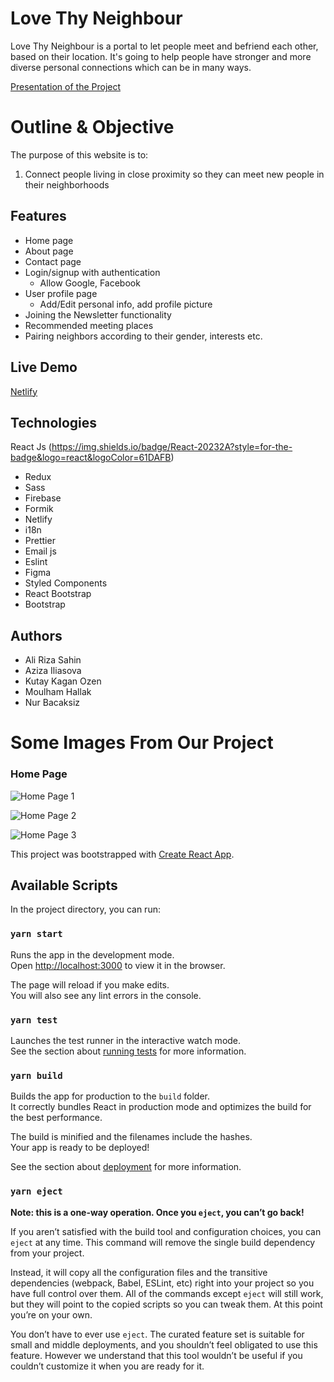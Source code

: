 # Love Thy Neighbour 

Love Thy Neighbour is a portal to let people meet and befriend each other, based on their location. It's going to help people have stronger and more diverse personal connections which can be in many ways.

[Presentation of the Project](https://drive.google.com/file/d/1wHyfIhurV-46E0Xa0I0flvUIVIZlraa7/view?usp=sharing)


# Outline & Objective

The purpose of this website is to:
1. Connect people living in close proximity so they can meet new people in their neighborhoods 

## Features

+ Home page
+ About page
+ Contact page
+ Login/signup with authentication
    + Allow Google, Facebook
+ User profile page
    + Add/Edit personal info, add profile picture 
+ Joining the Newsletter functionality
+ Recommended meeting places
+ Pairing neighbors according to their gender, interests etc.

## Live Demo

[Netlify](https://lovethyneighbor.netlify.app/)

## Technologies

React Js (https://img.shields.io/badge/React-20232A?style=for-the-badge&logo=react&logoColor=61DAFB) 
- Redux
- Sass
- Firebase
- Formik
- Netlify
- i18n
- Prettier
- Email js
- Eslint
- Figma
- Styled Components
- React Bootstrap
- Bootstrap


## Authors

- Ali Riza Sahin
- Aziza Iliasova
- Kutay Kagan Ozen
- Moulham Hallak
- Nur Bacaksiz

# Some Images From Our Project

### Home Page 
![Home Page 1](https://user-images.githubusercontent.com/79417435/131257179-c3f3fd10-10c5-4645-92be-2328fadc2ecc.png)

![Home Page 2](https://user-images.githubusercontent.com/79417435/131257425-5b5ac570-bbe7-465a-b839-563ac0b649be.png)

![Home Page 3](https://user-images.githubusercontent.com/79417435/131257375-f8a7caac-696b-4499-8b3a-d64c1820c533.png)


This project was bootstrapped with [Create React App](https://github.com/facebook/create-react-app).

## Available Scripts

In the project directory, you can run:

### `yarn start`

Runs the app in the development mode.<br />
Open [http://localhost:3000](http://localhost:3000) to view it in the browser.

The page will reload if you make edits.<br />
You will also see any lint errors in the console.

### `yarn test`

Launches the test runner in the interactive watch mode.<br />
See the section about [running tests](https://facebook.github.io/create-react-app/docs/running-tests) for more information.

### `yarn build`

Builds the app for production to the `build` folder.<br />
It correctly bundles React in production mode and optimizes the build for the best performance.

The build is minified and the filenames include the hashes.<br />
Your app is ready to be deployed!

See the section about [deployment](https://facebook.github.io/create-react-app/docs/deployment) for more information.

### `yarn eject`

**Note: this is a one-way operation. Once you `eject`, you can’t go back!**

If you aren’t satisfied with the build tool and configuration choices, you can `eject` at any time. This command will remove the single build dependency from your project.

Instead, it will copy all the configuration files and the transitive dependencies (webpack, Babel, ESLint, etc) right into your project so you have full control over them. All of the commands except `eject` will still work, but they will point to the copied scripts so you can tweak them. At this point you’re on your own.

You don’t have to ever use `eject`. The curated feature set is suitable for small and middle deployments, and you shouldn’t feel obligated to use this feature. However we understand that this tool wouldn’t be useful if you couldn’t customize it when you are ready for it.

